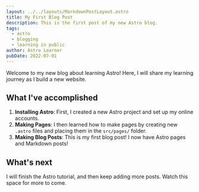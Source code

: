 ```yaml
---
layout: ../../layouts/MarkdownPostLayout.astro
title: My First Blog Post
description: This is the first post of my new Astro blog.
tags:
  - astro
  - blogging
  - learning in public
author: Astro Learner
pubDate: 2022-07-01
---
```

Welcome to my new blog about learning Astro! Here, I will share my learning journey as I build a new website.

## What I've accomplished

1. **Installing Astro**: First, I created a new Astro project and set up my online accounts.
2. **Making Pages**: I then learned how to make pages by creating new `.astro` files and placing them in the `src/pages/` folder.
3. **Making Blog Posts**: This is my first blog post! I now have Astro pages and Markdown posts!

## What's next

I will finish the Astro tutorial, and then keep adding more posts. Watch this space for more to come.